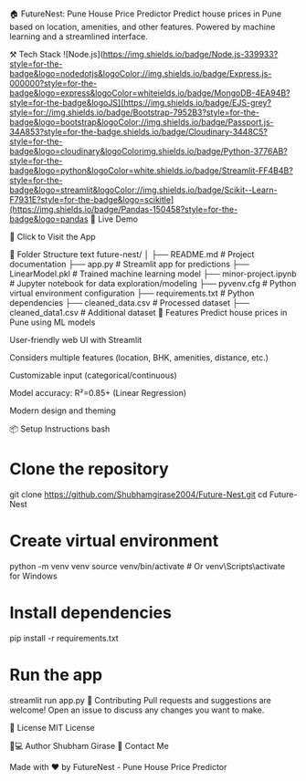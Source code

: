 🏠 FutureNest: Pune House Price Predictor
Predict house prices in Pune based on location, amenities, and other features. Powered by machine learning and a streamlined interface.

⚒️ Tech Stack
![Node.js](https://img.shields.io/badge/Node.js-339933?style=for-the-badge&logo=nodedotjs&logoColor://img.shields.io/badge/Express.js-000000?style=for-the-badge&logo=express&logoColor=whiteields.io/badge/MongoDB-4EA94B?style=for-the-badge&logoJS](https://img.shields.io/badge/EJS-grey?style=for://img.shields.io/badge/Bootstrap-7952B3?style=for-the-badge&logo=bootstrap&logoColor://img.shields.io/badge/Passport.js-34A853?style=for-the-badge.shields.io/badge/Cloudinary-3448C5?style=for-the-badge&logo=cloudinary&logoColorimg.shields.io/badge/Python-3776AB?style=for-the-badge&logo=python&logoColor=white.shields.io/badge/Streamlit-FF4B4B?style=for-the-badge&logo=streamlit&logoColor://img.shields.io/badge/Scikit--Learn-F7931E?style=for-the-badge&logo=scikitle](https://img.shields.io/badge/Pandas-150458?style=for-the-badge&logo=pandas 🚀 Live Demo

🔗 Click to Visit the App <!-- Put your actual deployed app URL here -->

📂 Folder Structure
text
future-nest/
│
├── README.md                # Project documentation
├── app.py                   # Streamlit app for predictions
├── LinearModel.pkl          # Trained machine learning model
├── minor-project.ipynb      # Jupyter notebook for data exploration/modeling
├── pyvenv.cfg               # Python virtual environment configuration
├── requirements.txt         # Python dependencies
├── cleaned_data.csv         # Processed dataset
├── cleaned_data1.csv        # Additional dataset
🧠 Features
Predict house prices in Pune using ML models

User-friendly web UI with Streamlit

Considers multiple features (location, BHK, amenities, distance, etc.)

Customizable input (categorical/continuous)

Model accuracy: R²=0.85+ (Linear Regression)

Modern design and theming

📦 Setup Instructions
bash
# Clone the repository
git clone https://github.com/Shubhamgirase2004/Future-Nest.git
cd Future-Nest

# Create virtual environment
python -m venv venv
source venv/bin/activate  # Or venv\Scripts\activate for Windows

# Install dependencies
pip install -r requirements.txt

# Run the app
streamlit run app.py
🤝 Contributing
Pull requests and suggestions are welcome! Open an issue to discuss any changes you want to make.

📃 License
MIT License

👨💻 Author
Shubham Girase
💬 Contact Me <!-- Update with actual email or links -->

Made with ❤️ by FutureNest - Pune House Price Predictor
